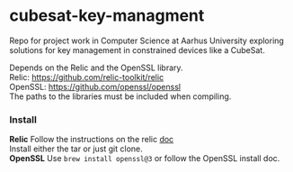 # cubesat-key-managment
Repo for project work in Computer Science at Aarhus University exploring solutions for key management in constrained devices like a CubeSat. 

Depends on the Relic and the OpenSSL library. \
Relic: https://github.com/relic-toolkit/relic \
OpenSSL: https://github.com/openssl/openssl \
The paths to the libraries must be included when compiling.

### Install
**Relic**
Follow the instructions on the relic [doc](https://github.com/relic-toolkit/relic/wiki/Building) \
Install either the tar or just git clone. \
**OpenSSL**
Use `brew install openssl@3` or follow the OpenSSL install doc. 
